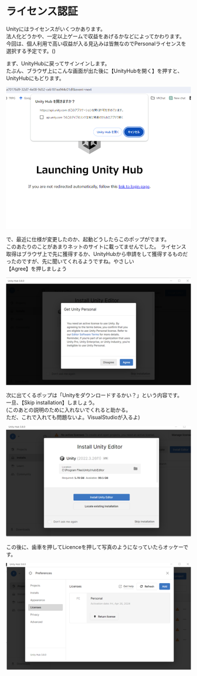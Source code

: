 # ライセンス認証
Unityにはライセンスがいくつかあります。  
法人化どうかや、一定以上ゲームで収益をあげるかなどによってかわります。  
今回は、個人利用で高い収益が入る見込みは皆無なのでPersonalライセンスを選択する予定です。()
  
まず、UnityHubに戻ってサインインします。  
たぶん、ブラウザ上にこんな画面が出た後に【UnityHubを開く】を押すと、UnityHubにもどります。
  
![](../img/3-1.png)  
  
で、最近に仕様が変更したのか、起動どうしたらこのポップがでます。  
このあたりのことがあまりネットのサイトに載ってませんでした。 
ライセンス取得はブラウザ上で先に獲得するか、UnityHubから申請をして獲得するものだったのですが、先に聞いてくれるようですね。やさしい  
【Agree】を押しましょう  


![](../img/3-2.png)  
  
次に出てくるポップは「Unityをダウンロードするかい？」という内容です。  
一旦、【Skip installation】しましょう。  
(このあとの説明のために入れないでくれると助かる。  
ただ、これで入れても問題ないよ。VisualStudioが入るよ)  
  
![](../img/3-3.png)  
  
この後に、歯車を押してLicenceを押して写真のようになっていたらオッケーです。  
  
![](../img/3-4.png)  
  
